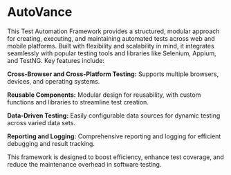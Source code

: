 # AutoVance

This Test Automation Framework provides a structured, modular approach for creating, executing, and maintaining automated tests across web and mobile platforms. Built with flexibility and scalability in mind, it integrates seamlessly with popular testing tools and libraries like Selenium, Appium, and TestNG. Key features include:

**Cross-Browser and Cross-Platform Testing:** 
Supports multiple browsers, devices, and operating systems.


**Reusable Components:**
Modular design for reusability, with custom functions and libraries to streamline test creation.


**Data-Driven Testing:** 
Easily configurable data sources for dynamic testing across varied data sets.


**Reporting and Logging:**
Comprehensive reporting and logging for efficient debugging and result tracking.



This framework is designed to boost efficiency, enhance test coverage, and reduce the maintenance overhead in software testing.
